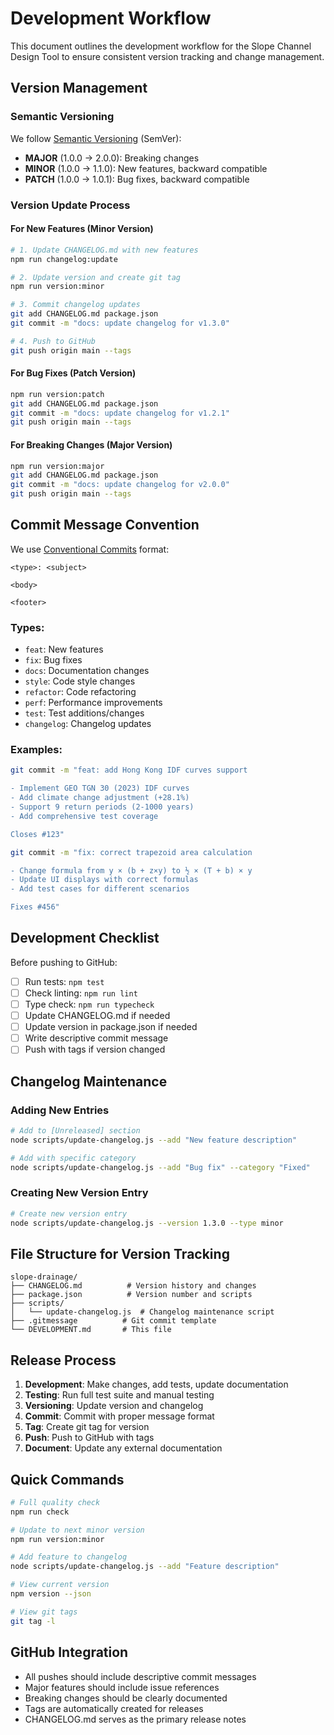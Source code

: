 # Development Workflow

This document outlines the development workflow for the Slope Channel Design Tool to ensure consistent version tracking and change management.

## Version Management

### Semantic Versioning
We follow [Semantic Versioning](https://semver.org/) (SemVer):
- **MAJOR** (1.0.0 → 2.0.0): Breaking changes
- **MINOR** (1.0.0 → 1.1.0): New features, backward compatible
- **PATCH** (1.0.0 → 1.0.1): Bug fixes, backward compatible

### Version Update Process

#### For New Features (Minor Version)
```bash
# 1. Update CHANGELOG.md with new features
npm run changelog:update

# 2. Update version and create git tag
npm run version:minor

# 3. Commit changelog updates
git add CHANGELOG.md package.json
git commit -m "docs: update changelog for v1.3.0"

# 4. Push to GitHub
git push origin main --tags
```

#### For Bug Fixes (Patch Version)
```bash
npm run version:patch
git add CHANGELOG.md package.json
git commit -m "docs: update changelog for v1.2.1"
git push origin main --tags
```

#### For Breaking Changes (Major Version)
```bash
npm run version:major
git add CHANGELOG.md package.json
git commit -m "docs: update changelog for v2.0.0"
git push origin main --tags
```

## Commit Message Convention

We use [Conventional Commits](https://www.conventionalcommits.org/) format:

```
<type>: <subject>

<body>

<footer>
```

### Types:
- `feat`: New features
- `fix`: Bug fixes
- `docs`: Documentation changes
- `style`: Code style changes
- `refactor`: Code refactoring
- `perf`: Performance improvements
- `test`: Test additions/changes
- `changelog`: Changelog updates

### Examples:
```bash
git commit -m "feat: add Hong Kong IDF curves support

- Implement GEO TGN 30 (2023) IDF curves
- Add climate change adjustment (+28.1%)
- Support 9 return periods (2-1000 years)
- Add comprehensive test coverage

Closes #123"

git commit -m "fix: correct trapezoid area calculation

- Change formula from y × (b + z×y) to ½ × (T + b) × y
- Update UI displays with correct formulas
- Add test cases for different scenarios

Fixes #456"
```

## Development Checklist

Before pushing to GitHub:

- [ ] Run tests: `npm test`
- [ ] Check linting: `npm run lint`
- [ ] Type check: `npm run typecheck`
- [ ] Update CHANGELOG.md if needed
- [ ] Update version in package.json if needed
- [ ] Write descriptive commit message
- [ ] Push with tags if version changed

## Changelog Maintenance

### Adding New Entries
```bash
# Add to [Unreleased] section
node scripts/update-changelog.js --add "New feature description"

# Add with specific category
node scripts/update-changelog.js --add "Bug fix" --category "Fixed"
```

### Creating New Version Entry
```bash
# Create new version entry
node scripts/update-changelog.js --version 1.3.0 --type minor
```

## File Structure for Version Tracking

```
slope-drainage/
├── CHANGELOG.md          # Version history and changes
├── package.json          # Version number and scripts
├── scripts/
│   └── update-changelog.js  # Changelog maintenance script
├── .gitmessage          # Git commit template
└── DEVELOPMENT.md       # This file
```

## Release Process

1. **Development**: Make changes, add tests, update documentation
2. **Testing**: Run full test suite and manual testing
3. **Versioning**: Update version and changelog
4. **Commit**: Commit with proper message format
5. **Tag**: Create git tag for version
6. **Push**: Push to GitHub with tags
7. **Document**: Update any external documentation

## Quick Commands

```bash
# Full quality check
npm run check

# Update to next minor version
npm run version:minor

# Add feature to changelog
node scripts/update-changelog.js --add "Feature description"

# View current version
npm version --json

# View git tags
git tag -l
```

## GitHub Integration

- All pushes should include descriptive commit messages
- Major features should include issue references
- Breaking changes should be clearly documented
- Tags are automatically created for releases
- CHANGELOG.md serves as the primary release notes
